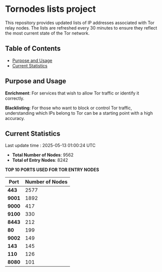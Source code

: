 # Tornodes lists project

This repository provides updated lists of IP addresses associated with Tor relay nodes. The lists are refreshed every 30 minutes to ensure they reflect the most current state of the Tor network.

## Table of Contents

- [Purpose and Usage](#purpose-and-usage)
- [Current Statistics](#current-statistics)


## Purpose and Usage

**Enrichment**: For services that wish to allow Tor traffic or identify it correctly.

**Blacklisting**: For those who want to block or control Tor traffic, understanding which IPs belong to Tor can be a starting point with a high accuracy.

## Current Statistics

Last update time : 2025-05-13 01:00:24 UTC

- **Total Number of Nodes**: 9562
- **Total of Entry Nodes**: 8242

**TOP 10 PORTS USED FOR TOR ENTRY NODES**

| **Port** | **Number of Nodes** |
|------|-----------------|
| **443**   | 2577  |
| **9001**   | 1892  |
| **9000**   | 417  |
| **9100**   | 330  |
| **8443**   | 212  |
| **80**   | 199  |
| **9002**   | 149  |
| **143**   | 145  |
| **110**   | 126  |
| **8080**   | 101  |


